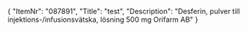 {
  "ItemNr": "087891",
  "Title": "test",
  "Description": "Desferin, pulver till injektions-/infusionsvätska, lösning 500 mg Orifarm AB"
}